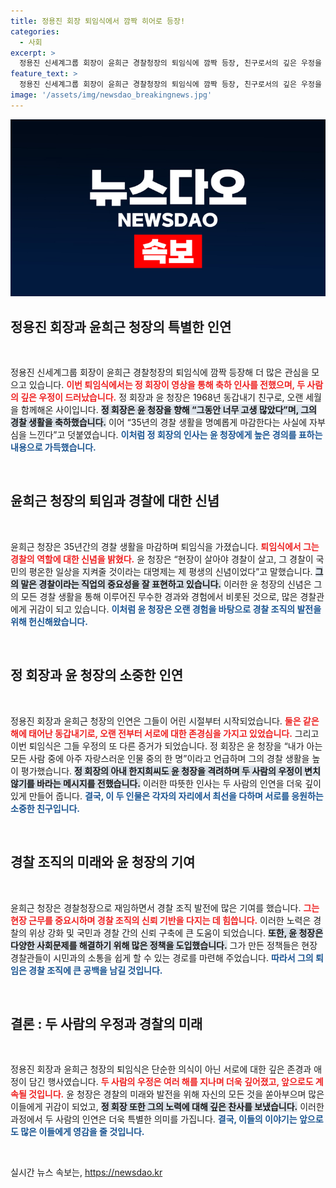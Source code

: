 ```yaml
---
title: 정용진 회장 퇴임식에서 깜짝 히어로 등장!
categories:
  - 사회
excerpt: >
  정용진 신세계그룹 회장이 윤희근 경찰청장의 퇴임식에 깜짝 등장, 친구로서의 깊은 우정을 드러냈다. 아주 자랑스러운 인물이라며 축하의 메시지를 전한 두 사람의 훈훈한 이야기가 많은 이들의 관심을 끌고 있다.
feature_text: >
  정용진 신세계그룹 회장이 윤희근 경찰청장의 퇴임식에 깜짝 등장, 친구로서의 깊은 우정을 드러냈다. 아주 자랑스러운 인물이라며 축하의 메시지를 전한 두 사람의 훈훈한 이야기가 많은 이들의 관심을 끌고 있다.
image: '/assets/img/newsdao_breakingnews.jpg'
---
```


<p><img src="/assets/img/newsdao_breakingnews.jpg" alt="bookingtag 속보" /></p>

<h2 data-ke-size="size26">정용진 회장과 윤희근 청장의 특별한 인연</h2>

<p data-ke-size="size16">&nbsp;</p>

<p>정용진 신세계그룹 회장이 윤희근 경찰청장의 퇴임식에 깜짝 등장해 더 많은 관심을 모으고 있습니다. <b><span style="color: #ee2323;">이번 퇴임식에서는 정 회장이 영상을 통해 축하 인사를 전했으며, 두 사람의 깊은 우정이 드러났습니다.</span></b> 정 회장과 윤 청장은 1968년 동갑내기 친구로, 오랜 세월을 함께해온 사이입니다. <b><span style="background-color: #21538527;">정 회장은 윤 청장을 향해 “그동안 너무 고생 많았다”며, 그의 경찰 생활을 축하했습니다.</span></b> 이어 “35년의 경찰 생활을 명예롭게 마감한다는 사실에 자부심을 느낀다”고 덧붙였습니다. <b><span style="color: #1a5490;">이처럼 정 회장의 인사는 윤 청장에게 높은 경의를 표하는 내용으로 가득했습니다.</span></b></p>

<p data-ke-size="size16">&nbsp;</p>

<h2 data-ke-size="size26">윤희근 청장의 퇴임과 경찰에 대한 신념</h2>

<p data-ke-size="size16">&nbsp;</p>

<p>윤희근 청장은 35년간의 경찰 생활을 마감하며 퇴임식을 가졌습니다. <b><span style="color: #ee2323;">퇴임식에서 그는 경찰의 역할에 대한 신념을 밝혔다.</span></b> 윤 청장은 “현장이 살아야 경찰이 살고, 그 경찰이 국민의 평온한 일상을 지켜줄 것이라는 대명제는 제 평생의 신념이었다”고 말했습니다. <b><span style="background-color: #21538527;">그의 말은 경찰이라는 직업의 중요성을 잘 표현하고 있습니다.</span></b> 이러한 윤 청장의 신념은 그의 모든 경찰 생활을 통해 이루어진 무수한 경과와 경험에서 비롯된 것으로, 많은 경찰관에게 귀감이 되고 있습니다. <b><span style="color: #1a5490;">이처럼 윤 청장은 오랜 경험을 바탕으로 경찰 조직의 발전을 위해 헌신해왔습니다.</span></b></p>

<p data-ke-size="size16">&nbsp;</p>

<h2 data-ke-size="size26">정 회장과 윤 청장의 소중한 인연</h2>

<p data-ke-size="size16">&nbsp;</p>

<p>정용진 회장과 윤희근 청장의 인연은 그들이 어린 시절부터 시작되었습니다. <b><span style="color: #ee2323;">둘은 같은 해에 태어난 동갑내기로, 오랜 전부터 서로에 대한 존경심을 가지고 있었습니다.</span></b> 그리고 이번 퇴임식은 그들 우정의 또 다른 증거가 되었습니다. 정 회장은 윤 청장을 “내가 아는 모든 사람 중에 아주 자랑스러운 인물 중의 한 명”이라고 언급하며 그의 경찰 생활을 높이 평가했습니다. <b><span style="background-color: #21538527;">정 회장의 아내 한지희씨도 윤 청장을 격려하며 두 사람의 우정이 변치 않기를 바라는 메시지를 전했습니다.</span></b> 이러한 따뜻한 인사는 두 사람의 인연을 더욱 깊이 있게 만들어 줍니다. <b><span style="color: #1a5490;">결국, 이 두 인물은 각자의 자리에서 최선을 다하며 서로를 응원하는 소중한 친구입니다.</span></b></p>

<p data-ke-size="size16">&nbsp;</p>

<h2 data-ke-size="size26">경찰 조직의 미래와 윤 청장의 기여</h2>

<p data-ke-size="size16">&nbsp;</p>

<p>윤희근 청장은 경찰청장으로 재임하면서 경찰 조직 발전에 많은 기여를 했습니다. <b><span style="color: #ee2323;">그는 현장 근무를 중요시하며 경찰 조직의 신뢰 기반을 다지는 데 힘씁니다.</span></b> 이러한 노력은 경찰의 위상 강화 및 국민과 경찰 간의 신뢰 구축에 큰 도움이 되었습니다. <b><span style="background-color: #21538527;">또한, 윤 청장은 다양한 사회문제를 해결하기 위해 많은 정책을 도입했습니다.</span></b> 그가 만든 정책들은 현장 경찰관들이 시민과의 소통을 쉽게 할 수 있는 경로를 마련해 주었습니다. <b><span style="color: #1a5490;">따라서 그의 퇴임은 경찰 조직에 큰 공백을 남길 것입니다.</span></b></p>

<p data-ke-size="size16">&nbsp;</p>

<h2 data-ke-size="size26">결론 : 두 사람의 우정과 경찰의 미래</h2>

<p data-ke-size="size16">&nbsp;</p>

<p>정용진 회장과 윤희근 청장의 퇴임식은 단순한 의식이 아닌 서로에 대한 깊은 존경과 애정이 담긴 행사였습니다. <b><span style="color: #ee2323;">두 사람의 우정은 여러 해를 지나며 더욱 깊어졌고, 앞으로도 계속될 것입니다.</span></b> 윤 청장은 경찰의 미래와 발전을 위해 자신의 모든 것을 쏟아부으며 많은 이들에게 귀감이 되었고, <b><span style="background-color: #21538527;">정 회장 또한 그의 노력에 대해 깊은 찬사를 보냈습니다.</span></b> 이러한 과정에서 두 사람의 인연은 더욱 특별한 의미를 가집니다. <b><span style="color: #1a5490;">결국, 이들의 이야기는 앞으로도 많은 이들에게 영감을 줄 것입니다.</span></b> </p>

<p data-ke-size="size16">&nbsp;</p>
실시간 뉴스 속보는, <a href="https://newsdao.kr" rel="dofollow">https://newsdao.kr</a>


